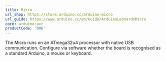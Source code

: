 ```yaml
---
title: Micro
url_shop: https://store.arduino.cc/arduino-micro
url_guide: https://www.arduino.cc/en/Guide/ArduinoLeonardoMicro
core: arduino:avr
productCode: '006'
---
```


The Micro runs on an ATmega32u4 processor with native USB communication. Configure via software whether the board is recognised as a standard Arduino, a mouse or keyboard.
